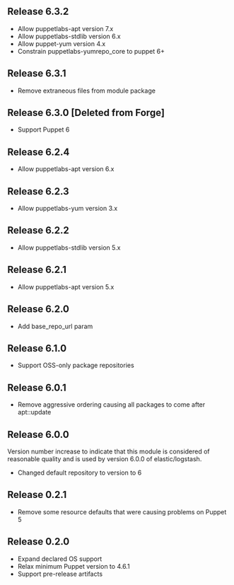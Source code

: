 ## Release 6.3.2
 - Allow puppetlabs-apt version 7.x
 - Allow puppetlabs-stdlib version 6.x
 - Allow puppet-yum version 4.x
 - Constrain puppetlabs-yumrepo_core to puppet 6+

## Release 6.3.1
- Remove extraneous files from module package

## Release 6.3.0 [Deleted from Forge]

- Support Puppet 6

## Release 6.2.4

- Allow puppetlabs-apt version 6.x

## Release 6.2.3

- Allow puppetlabs-yum version 3.x

## Release 6.2.2

- Allow puppetlabs-stdlib version 5.x

## Release 6.2.1

- Allow puppetlabs-apt version 5.x

## Release 6.2.0

- Add base_repo_url param

## Release 6.1.0

- Support OSS-only package repositories

## Release 6.0.1

- Remove aggressive ordering causing all packages to come after apt::update

## Release 6.0.0

Version number increase to indicate that this module is considered of reasonable
quality and is used by version 6.0.0 of elastic/logstash.

- Changed default repository to version to 6

## Release 0.2.1

- Remove some resource defaults that were causing problems on Puppet 5

## Release 0.2.0

- Expand declared OS support
- Relax minimum Puppet version to 4.6.1
- Support pre-release artifacts
